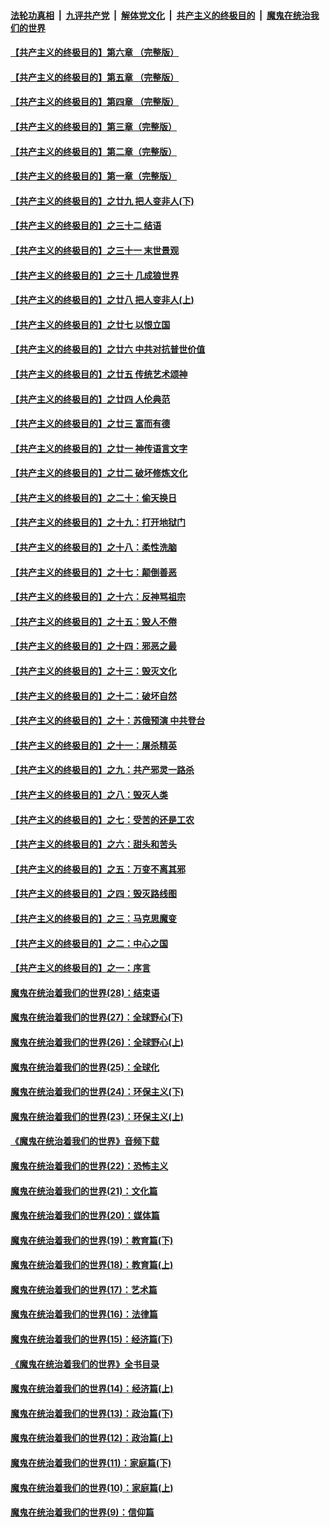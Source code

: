 ####  [法轮功真相](../../../../basic/blob/master/README.md?t=07070231) &nbsp;|&nbsp; [九评共产党](../../../../9ping.md/blob/master/README.md?t=07070231) &nbsp;|&nbsp; [解体党文化](../../../../jtdwh.md/blob/master/README.md?t=07070231)  &nbsp;|&nbsp; [共产主义的终极目的](../../../../gczydzjmd.md/blob/master/README.md?t=07070231) &nbsp;|&nbsp; [魔鬼在统治我们的世界](../../../../mgztzwmdsj.md/blob/master/README.md?t=07070231) 

#### [【共产主义的终极目的】第六章 （完整版）](../pages/nsc422/n11428913.md?t=07070231) 

#### [【共产主义的终极目的】第五章 （完整版）](../pages/nsc422/n11428912.md?t=07070231) 

#### [【共产主义的终极目的】第四章 （完整版）](../pages/nsc422/n11428907.md?t=07070231) 

#### [【共产主义的终极目的】第三章（完整版）](../pages/nsc422/n11428848.md?t=07070231) 

#### [【共产主义的终极目的】第二章（完整版）](../pages/nsc422/n11428831.md?t=07070231) 

#### [【共产主义的终极目的】第一章（完整版）](../pages/nsc422/n11417651.md?t=07070231) 

#### [【共产主义的终极目的】之廿九 把人变非人(下)](../pages/nsc422/n11344140.md?t=07070231) 

#### [【共产主义的终极目的】之三十二 结语](../pages/nsc422/n11360535.md?t=07070231) 

#### [【共产主义的终极目的】之三十一 末世景观](../pages/nsc422/n11351129.md?t=07070231) 

#### [【共产主义的终极目的】之三十 几成狼世界](../pages/nsc422/n11348280.md?t=07070231) 

#### [【共产主义的终极目的】之廿八 把人变非人(上)](../pages/nsc422/n11340492.md?t=07070231) 

#### [【共产主义的终极目的】之廿七 以恨立国](../pages/nsc422/n11336944.md?t=07070231) 

#### [【共产主义的终极目的】之廿六 中共对抗普世价值](../pages/nsc422/n11324785.md?t=07070231) 

#### [【共产主义的终极目的】之廿五 传统艺术颂神](../pages/nsc422/n11296396.md?t=07070231) 

#### [【共产主义的终极目的】之廿四 人伦典范](../pages/nsc422/n11296397.md?t=07070231) 

#### [【共产主义的终极目的】之廿三 富而有德](../pages/nsc422/n11283598.md?t=07070231) 

#### [【共产主义的终极目的】之廿一 神传语言文字](../pages/nsc422/n11263265.md?t=07070231) 

#### [【共产主义的终极目的】之廿二 破坏修炼文化](../pages/nsc422/n11245728.md?t=07070231) 

#### [【共产主义的终极目的】之二十：偷天换日](../pages/nsc422/n11238846.md?t=07070231) 

#### [【共产主义的终极目的】之十九：打开地狱门](../pages/nsc422/n11206376.md?t=07070231) 

#### [【共产主义的终极目的】之十八：柔性洗脑](../pages/nsc422/n11199994.md?t=07070231) 

#### [【共产主义的终极目的】之十七：颠倒善恶](../pages/nsc422/n11179782.md?t=07070231) 

#### [【共产主义的终极目的】之十六：反神骂祖宗](../pages/nsc422/n11166798.md?t=07070231) 

#### [【共产主义的终极目的】之十五：毁人不倦](../pages/nsc422/n11166792.md?t=07070231) 

#### [【共产主义的终极目的】之十四：邪恶之最](../pages/nsc422/n11150249.md?t=07070231) 

#### [【共产主义的终极目的】之十三：毁灭文化](../pages/nsc422/n11135227.md?t=07070231) 

#### [【共产主义的终极目的】之十二：破坏自然](../pages/nsc422/n11135214.md?t=07070231) 

#### [【共产主义的终极目的】之十：苏俄预演 中共登台](../pages/nsc422/n11118424.md?t=07070231) 

#### [【共产主义的终极目的】之十一：屠杀精英](../pages/nsc422/n11118442.md?t=07070231) 

#### [【共产主义的终极目的】之九：共产邪灵一路杀](../pages/nsc422/n11114139.md?t=07070231) 

#### [【共产主义的终极目的】之八：毁灭人类](../pages/nsc422/n11108503.md?t=07070231) 

#### [【共产主义的终极目的】之七：受苦的还是工农](../pages/nsc422/n11101809.md?t=07070231) 

#### [【共产主义的终极目的】之六：甜头和苦头](../pages/nsc422/n11096971.md?t=07070231) 

#### [【共产主义的终极目的】之五：万变不离其邪](../pages/nsc422/n11091285.md?t=07070231) 

#### [【共产主义的终极目的】之四：毁灭路线图](../pages/nsc422/n11086284.md?t=07070231) 

#### [【共产主义的终极目的】之三：马克思魔变](../pages/nsc422/n11061941.md?t=07070231) 

#### [【共产主义的终极目的】之二：中心之国](../pages/nsc422/n11047728.md?t=07070231) 

#### [【共产主义的终极目的】之一：序言](../pages/nsc422/n11086077.md?t=07070231) 

#### [魔鬼在统治着我们的世界(28)：结束语](../pages/nsc422/n10936246.md?t=07070231) 

#### [魔鬼在统治着我们的世界(27)：全球野心(下)](../pages/nsc422/n10928319.md?t=07070231) 

#### [魔鬼在统治着我们的世界(26)：全球野心(上)](../pages/nsc422/n10900318.md?t=07070231) 

#### [魔鬼在统治着我们的世界(25)：全球化](../pages/nsc422/n10788205.md?t=07070231) 

#### [魔鬼在统治着我们的世界(24)：环保主义(下)](../pages/nsc422/n10695307.md?t=07070231) 

#### [魔鬼在统治着我们的世界(23)：环保主义(上)](../pages/nsc422/n10688613.md?t=07070231) 

#### [《魔鬼在统治着我们的世界》音频下载](../pages/nsc422/n10635553.md?t=07070231) 

#### [魔鬼在统治着我们的世界(22)：恐怖主义](../pages/nsc422/n10614727.md?t=07070231) 

#### [魔鬼在统治着我们的世界(21)：文化篇](../pages/nsc422/n10597706.md?t=07070231) 

#### [魔鬼在统治着我们的世界(20)：媒体篇](../pages/nsc422/n10586579.md?t=07070231) 

#### [魔鬼在统治着我们的世界(19)：教育篇(下)](../pages/nsc422/n10564808.md?t=07070231) 

#### [魔鬼在统治着我们的世界(18)：教育篇(上)](../pages/nsc422/n10526970.md?t=07070231) 

#### [魔鬼在统治着我们的世界(17)：艺术篇](../pages/nsc422/n10499093.md?t=07070231) 

#### [魔鬼在统治着我们的世界(16)：法律篇](../pages/nsc422/n10485969.md?t=07070231) 

#### [魔鬼在统治着我们的世界(15)：经济篇(下)](../pages/nsc422/n10469975.md?t=07070231) 

#### [《魔鬼在统治着我们的世界》全书目录](../pages/nsc422/n10464261.md?t=07070231) 

#### [魔鬼在统治着我们的世界(14)：经济篇(上)](../pages/nsc422/n10457370.md?t=07070231) 

#### [魔鬼在统治着我们的世界(13)：政治篇(下)](../pages/nsc422/n10448270.md?t=07070231) 

#### [魔鬼在统治着我们的世界(12)：政治篇(上)](../pages/nsc422/n10444576.md?t=07070231) 

#### [魔鬼在统治着我们的世界(11)：家庭篇(下)](../pages/nsc422/n10440961.md?t=07070231) 

#### [魔鬼在统治着我们的世界(10)：家庭篇(上)](../pages/nsc422/n10435448.md?t=07070231) 

#### [魔鬼在统治着我们的世界(9)：信仰篇](../pages/nsc422/n10432159.md?t=07070231) 


